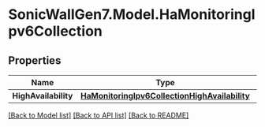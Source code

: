 # SonicWallGen7.Model.HaMonitoringIpv6Collection

## Properties

Name | Type | Description | Notes
------------ | ------------- | ------------- | -------------
**HighAvailability** | [**HaMonitoringIpv6CollectionHighAvailability**](HaMonitoringIpv6CollectionHighAvailability.md) |  | [optional] 

[[Back to Model list]](../README.md#documentation-for-models) [[Back to API list]](../README.md#documentation-for-api-endpoints) [[Back to README]](../README.md)

